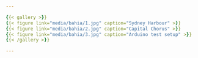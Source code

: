 ```yaml
---

{{< gallery >}}
{{< figure link="media/bahia/1.jpg" caption="Sydney Harbour" >}}
{{< figure link="media/bahia/2.jpg" caption="Capital Chorus" >}}
{{< figure link="media/bahia/3.jpg" caption="Arduino test setup" >}}
{{< /gallery >}}

---
```



